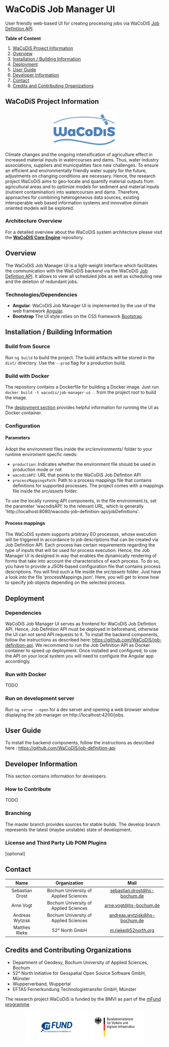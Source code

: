 # WaCoDiS Job Manager UI
User friendly web-based UI for creating processing jobs via WaCoDiS [Job Defintion API](https://github.com/WaCoDiS/job-definition-api).

**Table of Content**  
1. [WaCoDiS Project Information](#wacodis-project-information)
2. [Overview](#overview) 
3. [Installation / Building Information](#installation--building-information)
4. [Deployment](#deployment)
5. [User Guide](#user-guide)
6. [Developer Information](#developer-information)
7. [Contact](#contact)
8. [Credits and Contributing Organizations](#credits-and-contributing-organizations)

## WaCoDiS Project Information
<p align="center">
  <img src="https://raw.githubusercontent.com/WaCoDiS/apis-and-workflows/master/misc/logos/wacodis.png" width="200">
</p>
Climate changes and the ongoing intensification of agriculture effect in increased material inputs in watercourses and dams.
Thus, water industry associations, suppliers and municipalities face new challenges. To ensure an efficient and environmentally
friendly water supply for the future, adjustments on changing conditions are necessary. Hence, the research project WaCoDiS
aims to geo-locate and quantify material outputs from agricultural areas and to optimize models for sediment and material
inputs (nutrient contamination) into watercourses and dams. Therefore, approaches for combining heterogeneous data sources,
existing interoperable web based information systems and innovative domain oriented models will be explored.

### Architecture Overview
For a detailed overview about the WaCoDiS system architecture please visit the 
**[WaCoDiS Core Engine](https://github.com/WaCoDiS/core-engine)** repository.  

## Overview  
The WaCoDiS Job Manager UI is a light-weight interface which facilitates the communication with the WaCoDiS backend via the
WaCoDiS [Job Defintion API](https://github.com/WaCoDiS/job-definition-api). It allows to view all scheduled jobs as well as
scheduling new and the deletion of redundant jobs. 

### Technologies/Dependencies
* __Angular__:
WaCoDiS Job Manager UI is implemented by the use of the web framework [Angular](https://angular.io/).
* __Bootstrap__
The UI style relies on the CSS framework [Bootstrap](https://getbootstrap.com/).

## Installation / Building Information
### Build from Source
Run `ng build` to build the project. The build artifacts will be stored in the `dist/` directory. Use the `--prod` flag for a
production build.

### Build with Docker
The repository contains a Dockerfile for building a Docker image. Just run `docker build -t wacodis/job-manager-ui .` from the
project root to build the image.

The [deployment section](#run-with-docker) provides helpful information for running the UI as Docker container.

### Configuration
#### Parameters
Adopt the environment files inside the _src/environments/_ folder to your runtime enviroment specfic needs:
* `production`: Indicates whether the environment file should be used in production mode or not
* `wacodisAPI`: URL that points to the WaCoDiS Job Defintion API
* `processMappingsPath`: Path to a process mappings file that contains definitions for supported processes. The project
comes with a mappings file inside the _src/assets_ folder.

To use the locally running API components, in the file environment.ts, set the parameter 'wacodisAPI' to the relevant URL,
which is generally 'http://localhost:8080/wacodis-job-definition-api/jobDefinitions'. 

#### Process mappings
The WaCoDiS system supports arbitrary EO processes, whose execution will be triggered in accordance to job descriptions
that can be created via Job Definition API. Each process has certain requirements regarding the type of inputs that will be
used for process execution. Hence, the Job Manager UI is designed in way that enables the dynamically rendering of forms
that take into account the characteristics of each process. To do so, you have to provide a JSON-based configuration file
that contains process descriptions. You will find such a file inside the _src/assets_ folder. Just have a look into the
file 'processMappings.json'. Here, you will get to know how to specify job objects depending on the selected process.

## Deployment
### Dependencies
WaCoDiS Job Manager UI serves as frontend for WaCoDiS Job Defintion API. Hence, Job Defintion API must be deployed in
beforehand, otherwise the UI can not send API requests to it. To install the backend components, follow the instructions as
described here: https://github.com/WaCoDiS/job-definition-api. We recommend to run the Job Definition API as Docker
container to speed up deployment. Once installed and configured, to use the API on your local system you will need to
configure the Angular app accordingly. 

### Run with Docker
TODO

### Run on development server
Run `ng serve --open` for a dev server and opening a web browser window displaying the job manager on http://localhost:4200/jobs.

## User Guide
To install the backend components, follow the instructions as described here : https://github.com/WaCoDiS/job-definition-api

## Developer Information
This section contains information for developers.

### How to Contribute
TODO

### Branching
The master branch provides sources for stable builds. The develop branch represents the latest (maybe unstable) state of
development.

### License and Third Party Lib POM Plugins
[optional]

## Contact
|    Name   |   Organization    |    Mail    |
| :-------------: |:-------------:| :-----:|
| Sebastian Drost | Bochum University of Applied Sciences | sebastian.drost@hs-bochum.de |
| Arne Vogt | Bochum University of Applied Sciences | arne.vogt@hs-bochum.de |
| Andreas Wytzisk  | Bochum University of Applied Sciences | andreas.wytzisk@hs-bochum.de |
| Matthes Rieke | 52° North GmbH | m.rieke@52north.org |

## Credits and Contributing Organizations
- Department of Geodesy, Bochum University of Applied Sciences, Bochum
- 52° North Initiative for Geospatial Open Source Software GmbH, Münster
- Wupperverband, Wuppertal
- EFTAS Fernerkundung Technologietransfer GmbH, Münster

The research project WaCoDiS is funded by the BMVI as part of the [mFund programme](https://www.bmvi.de/DE/Themen/Digitales/mFund/Ueberblick/ueberblick.html)  
<p align="center">
  <img src="https://raw.githubusercontent.com/WaCoDiS/apis-and-workflows/master/misc/logos/mfund.jpg" height="100">
  <img src="https://raw.githubusercontent.com/WaCoDiS/apis-and-workflows/master/misc/logos/bmvi.jpg" height="100">
</p>

